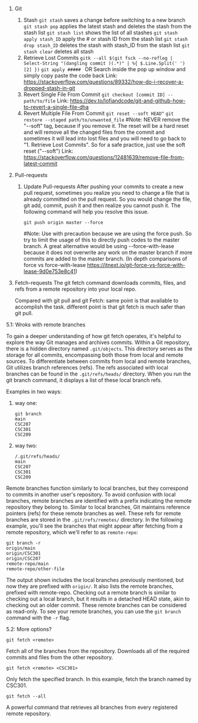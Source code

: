 1. Git
    1. Stash
        `git stash`
            saves a change before switching to a new branch
        `git stash pop`
            applies the latest stash and deletes the stash from the stash list
        `git stash list`
            shows the list of all stashes
        `git stash apply stash_ID`
            apply the # or stash ID from the stash list
        `git stash drop stash_ID`
            deletes the stash with stash_ID from the stash list
       `git stash clear`
            deletes all stash
    2. Retrieve Lost Commits
        `gitk --all $(git fsck --no-reflog | Select-String "(dangling commit )(.*)" | %{ $.Line.Split(' ')[2] })`
        `git apply ##### `
            OR 
        Search inside the pop up window and simply copy paste the code back
        Link: https://stackoverflow.com/questions/89332/how-do-i-recover-a-dropped-stash-in-git
    3. Revert Single File From Commit
        `git checkout [commit ID] -- path/to/file`
        Link: https://dev.to/lofiandcode/git-and-github-how-to-revert-a-single-file-dha
    4. Revert Multiple File From Commit
       `git reset --soft HEAD^`
        `git restore --staged path/to/unwanted_file`
        #Note: NEVER remove the "--soft" tag, because if you remove it. The reset will be a hard reset and will remove all the changed files from the commit and sometimes it will lead into lost files and you will need to go back to "1. Retrieve Lost Commits". So for a safe practice, just use the soft reset ("--soft")
        Link: https://stackoverflow.com/questions/12481639/remove-file-from-latest-commit

4. Pull-requests
    1. Update Pull-requests
        After pushing your commits to create a new pull request, sometimes you realize you need to change a file that is already committed on the pull request. So you would change the file, git add, commit, push it and then realize you cannot push it. The following command will help you resolve this issue.

        `git push origin master --force`

        #Note: Use with precaution because we are using the force push. So try to limit the usage of this to directly push codes to the master branch. A great alternative would be using --force-with-lease because it does not overwrite any work on the master branch if more commits are added to the master branch. (In depth comparisons of force vs force-with-lease https://itnext.io/git-force-vs-force-with-lease-9d0e753e8c41)

5. Fetch-requests
   The git fetch command downloads commits, files, and refs from a remote repository into your local repo.

   Compared with git pull and git Fetch:
   same point is that available to accomplish the task.
   different point is that git fetch is much safer than git pull.

5.1: Wroks with remote branches

To gain a deeper understanding of how git fetch operates, it's helpful to explore the way Git manages and archives commits. Within a Git repository, there is a hidden directory named `.git/objects`. This directory serves as the storage for all commits, encompassing both those from local and remote sources. To differentiate between commits from local and remote branches, Git utilizes branch references (refs). The refs associated with local branches can be found in the `.git/refs/heads/` directory. When you run the git branch command, it displays a list of these local branch refs.


Examples in two ways:
1. way one:
   ```
   git branch
   main
   CSC207
   CSC301
   CSC209

   ```

   
2. way two:
   ```
   /.git/refs/heads/
   main
   CSC207
   CSC301
   CSC209

   ```

    
Remote branches function similarly to local branches, but they correspond to commits in another user's repository. To avoid confusion with local branches, remote branches are identified with a prefix indicating the remote repository they belong to. Similar to local branches, Git maintains reference pointers (refs) for these remote branches as well. These refs for remote branches are stored in the `.git/refs/remotes/` directory. In the following example, you'll see the branches that might appear after fetching from a remote repository, which we'll refer to as `remote-repo`:

   ```
   git branch -r
   origin/main
   origin/CSC301
   origin/CSC207
   remote-repo/main
   remote-repo/other-file
   ```

The output shown includes the local branches previously mentioned, but now they are prefixed with `origin/`. It also lists the remote branches, prefixed with remote-repo. Checking out a remote branch is similar to checking out a local branch, but it results in a detached HEAD state, akin to checking out an older commit. These remote branches can be considered as read-only. To see your remote branches, you can use the `git branch` command with the `-r` flag.

5.2: More options? 

`git fetch <remote>`

Fetch all of the branches from the repository.
Downloads all of the required commits and files from the other repository.

`git fetch <remote> <CSC301>`

Only fetch the specified branch. In this example, fetch the branch named by CSC301.

`git fetch --all`

A powerful command that retrieves all branches from every registered remote repository.

